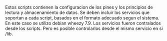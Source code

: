 Estos scripts contienen la configuracion de los pines y los principios de 
lectura y almacenamiento de datos.
Se deben incluir los servicios que soportan a cada script, basados en el 
formato adecuado segun el sistema. En este caso se utilizo debian wheezy 7.9. 
Los servicios fueron contralados desde los scripts. Pero es
posible controlarlos desde el mismo servicio en si /lib. 


